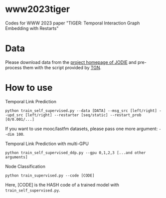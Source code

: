 # www2023tiger
Codes for WWW 2023 paper "TIGER: Temporal Interaction Graph Embedding with Restarts"

# Data

Please download data from the [project homepage of JODIE](https://snap.stanford.edu/jodie/) and pre-process them with the script provided by [TGN](https://github.com/twitter-research/tgn).

# How to use

Temporal Link Prediction

```
python train_self_supervised.py --data [DATA] --msg_src [left/right] --upd_src [left/right] --restarter [seq/static] --restart_prob [0/0.001/...]
```
If you want to use mooc/lastfm datasets, please pass one more argument: `--dim 100`.

Temporal Link Prediction with multi-GPU
```
python train_self_supervised_ddp.py --gpu 0,1,2,3 [...and other arguments]
```

Node Classification
```
python train_supervised.py --code [CODE]
```
Here, [CODE] is the HASH code of a trained model with `train_self_supervised.py`.
